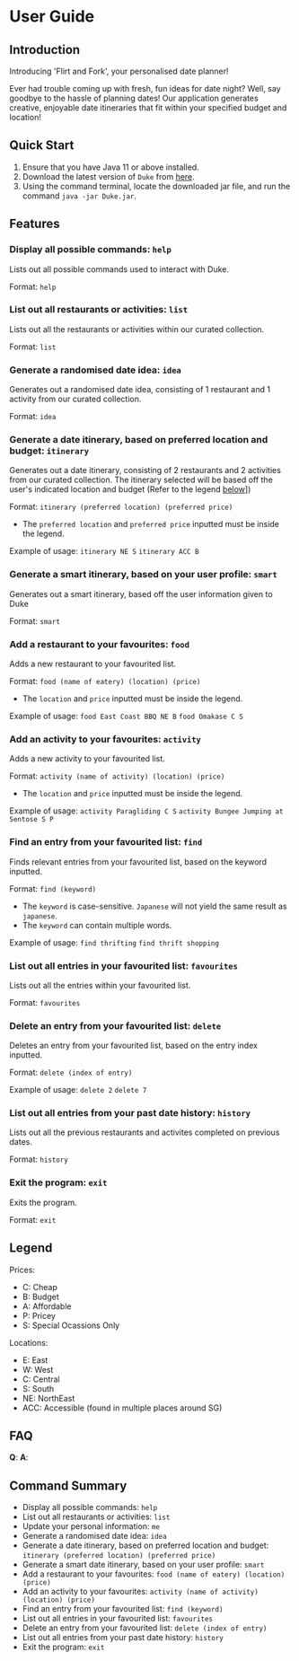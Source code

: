 # User Guide

## Introduction

Introducing 'Flirt and Fork', your personalised date planner! 

Ever had trouble coming up with fresh, fun ideas for date night? Well, say goodbye to the hassle of planning dates! 
Our application generates creative, enjoyable date itineraries that fit within your specified budget and location!

## Quick Start

1. Ensure that you have Java 11 or above installed.
1. Download the latest version of `Duke` from [here](http://link.to/duke).
3. Using the command terminal, locate the downloaded jar file, and run the command `java -jar Duke.jar`.


## Features 

### Display all possible commands: `help`
Lists out all possible commands used to interact with Duke.

Format: `help`


### List out all restaurants or activities: `list`
Lists out all the restaurants or activities within our curated collection.

Format: `list`


### Generate a randomised date idea: `idea`
Generates out a randomised date idea, consisting of 1 restaurant and 1 activity from our curated collection.

Format: `idea`


### Generate a date itinerary, based on preferred location and budget: `itinerary`
Generates out a date itinerary, consisting of 2 restaurants and 2 activities from our curated collection.
The itinerary selected will be based off the user's indicated location and budget (Refer to the legend [below](#legend)])

Format: `itinerary (preferred location) (preferred price)`

* The `preferred location` and `preferred price` inputted must be inside the legend.  

Example of usage: 
`itinerary NE S`
`itinerary ACC B`


### Generate a smart itinerary, based on your user profile: `smart`
Generates out a smart itinerary, based off the user information given to Duke

Format: `smart`


### Add a restaurant to your favourites: `food`
Adds a new restaurant to your favourited list.

Format: `food (name of eatery) (location) (price)`

* The `location` and `price` inputted must be inside the legend. 

Example of usage: 
`food East Coast BBQ NE B`
`food Omakase C S`


### Add an activity to your favourites: `activity`
Adds a new activity to your favourited list.

Format: `activity (name of activity) (location) (price)`

* The `location` and `price` inputted must be inside the legend. 

Example of usage: 
`activity Paragliding C S`
`activity Bungee Jumping at Sentose S P`


### Find an entry from your favourited list: `find`
Finds relevant entries from your favourited list, based on the keyword inputted.

Format: `find (keyword)`

* The `keyword` is case-sensitive. `Japanese` will not yield the same result as `japanese`. 
* The `keyword` can contain multiple words.

Example of usage: 
`find thrifting`
`find thrift shopping`


### List out all entries in your favourited list: `favourites`
Lists out all the entries within your favourited list.

Format: `favourites`


### Delete an entry from your favourited list: `delete`
Deletes an entry from your favourited list, based on the entry index inputted.

Format: `delete (index of entry)`

Example of usage: 
`delete 2`
`delete 7`


### List out all entries from your past date history: `history`
Lists out all the previous restaurants and activites completed on previous dates.

Format: `history`


### Exit the program: `exit`
Exits the program.

Format: `exit`


## Legend
Prices:
* C: Cheap
* B: Budget
* A: Affordable
* P: Pricey
* S: Special Ocassions Only

Locations:
* E: East
* W: West
* C: Central
* S: South
* NE: NorthEast
* ACC: Accessible (found in multiple places around SG)


## FAQ

**Q**:
**A**: 

## Command Summary

* Display all possible commands: `help`
* List out all restaurants or activities: `list`
* Update your personal information: `me`
* Generate a randomised date idea: `idea`
* Generate a date itinerary, based on preferred location and budget: `itinerary (preferred location) (preferred price)`
* Generate a smart date itinerary, based on your user profile: `smart`
* Add a restaurant to your favourites: `food (name of eatery) (location) (price)`
* Add an activity to your favourites: `activity (name of activity) (location) (price)`
* Find an entry from your favourited list: `find (keyword)`
* List out all entries in your favourited list: `favourites`
* Delete an entry from your favourited list: `delete (index of entry)`
* List out all entries from your past date history: `history`
* Exit the program: `exit`
